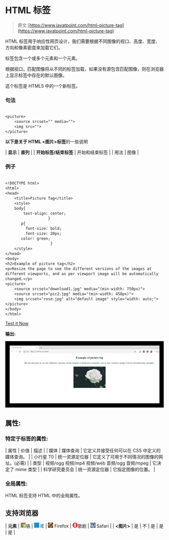 # HTML <picture>标签</picture>

> 原文:[https://www.javatpoint.com/html-picture-tag](https://www.javatpoint.com/html-picture-tag)

HTML <picture>标签用于响应性网页设计，我们需要根据不同图像的视口、高度、宽度、方向和像素密度来加载它们。</picture>

<picture>标签包含一个或多个<source>元素和一个元素。</picture>

根据视口，匹配图像将从不同的<source>标签加载，如果没有源包含匹配图像，则在浏览器上显示标签中存在的默认图像。

这个标签是 HTML5 中的一个新标签。

### 句法

```

<picture>
	<source srcset="" media="">
	<img src="">
</picture>

```

**以下是关于 HTML <图片>标签**的一些说明

| **显示** | **直列** |
| **开始标签/结束标签** | 开始和结束标签 |
| 用法 | 图像 |

### 例子

```

<!DOCTYPE html>
<html>
<head>
	<title>Picture Tag</title>
	<style>
	body{
	    text-align: center;
                   }
	   p{
	     font-size: bold;
	     font-size: 20px;	
	   color: green;  
                    }
	</style>
</head>
<body>
<h2>Example of picture tag</h2>
<p>Resize the page to see the different versions of the images at different viewports, and as per viewport image will be automatically changed.</p>
<picture>
    <source srcset="download1.jpg" media="(min-width: 750px)">
    <source srcset="pic2.jpg" media="(min-width: 450px)">
    <img srcset="rose.jpg" alt="default image" style="width: auto;">
</picture>
</body>
</html>

```

[Test it Now](https://www.javatpoint.com/oprweb/test.jsp?filename=htmlpicturetag)

**输出:**

![HTML picture tag](img/0b2b069497e0cd831512c9fde82c4be0.png)

## 属性:

### 特定于标签的属性:

| 属性 | 价值 | 描述 |
| 媒体 | 媒体查询 | 它定义并接受任何可以在 CSS 中定义的媒体查询。 |
| 小行星 T0 | 统一资源定位器 | 它定义了可用于不同情况的图像的网址。(必需) |
| 类型 | 视频/ogg
视频/mp4
视频/web
音频/ogg
音频/mpeg | 它决定了 mime 类型 |
| 科学研究委员会 | 统一资源定位器 | 它指定图像的位置。 |

### 全局属性:

HTML <picture>标签支持 HTML 中的全局属性。</picture>

## 支持浏览器

| **元素** | ![chrome browser](img/4fbdc93dc2016c5049ed108e7318df19.png)铬 | ![ie browser](img/83dd23df1fe8373fd5bf054b2c1dd88b.png) IE | ![firefox browser](img/4f001fff393888a8a807ed29b28145d1.png) Firefox | ![opera browser](img/6cad4a592cc69a052056a0577b4aac65.png)歌剧 | ![safari browser](img/a0f6a9711a92203c5dc5c127fe9c9fca.png) Safari |
| **<图片>** | 是 | 不 | 是 | 是 | 是 |